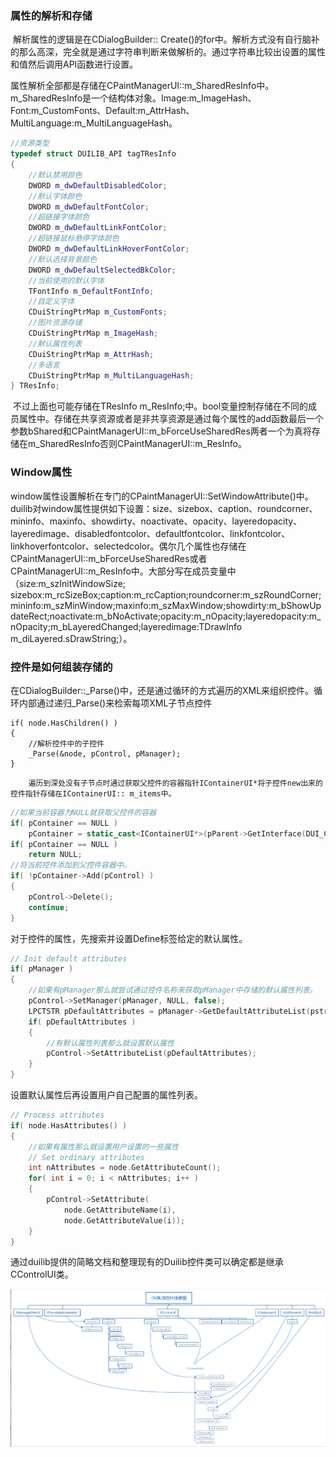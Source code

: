 ### 属性的解析和存储

​		解析属性的逻辑是在CDialogBuilder:: Create()的for中。解析方式没有自行脑补的那么高深，完全就是通过字符串判断来做解析的。通过字符串比较出设置的属性和值然后调用API函数进行设置。

​		属性解析全部都是存储在CPaintManagerUI::m_SharedResInfo中。m_SharedResInfo是一个结构体对象。Image:m_ImageHash、Font:m_CustomFonts、Default:m_AttrHash、MultiLanguage:m_MultiLanguageHash。

```c++
//资源类型
typedef struct DUILIB_API tagTResInfo
{
    //默认禁用颜色
    DWORD m_dwDefaultDisabledColor;
    //默认字体颜色
    DWORD m_dwDefaultFontColor;
    //超链接字体颜色
    DWORD m_dwDefaultLinkFontColor;
    //超链接鼠标悬停字体颜色
    DWORD m_dwDefaultLinkHoverFontColor;
    //默认选择背景颜色
    DWORD m_dwDefaultSelectedBkColor;
    //当前使用的默认字体
    TFontInfo m_DefaultFontInfo;
    //自定义字体
    CDuiStringPtrMap m_CustomFonts;
    //图片资源存储
    CDuiStringPtrMap m_ImageHash;
    //默认属性列表
    CDuiStringPtrMap m_AttrHash;
    //多语言
    CDuiStringPtrMap m_MultiLanguageHash;
} TResInfo;
```

​		不过上面也可能存储在TResInfo m_ResInfo;中。bool变量控制存储在不同的成员属性中。存储在共享资源或者是非共享资源是通过每个属性的add函数最后一个参数bShared和CPaintManagerUI::m_bForceUseSharedRes两者一个为真将存储在m_SharedResInfo否则CPaintManagerUI::m_ResInfo。

### Window属性

​		window属性设置解析在专门的CPaintManagerUI::SetWindowAttribute()中。duilib对window属性提供如下设置：size、sizebox、caption、roundcorner、mininfo、maxinfo、showdirty、noactivate、opacity、layeredopacity、layeredimage、disabledfontcolor、defaultfontcolor、linkfontcolor、linkhoverfontcolor、selectedcolor。偶尔几个属性也存储在CPaintManagerUI::m_bForceUseSharedRes或者CPaintManagerUI::m_ResInfo中。大部分写在成员变量中（size:m_szInitWindowSize; sizebox:m_rcSizeBox;caption:m_rcCaption;roundcorner:m_szRoundCorner;mininfo:m_szMinWindow;maxinfo:m_szMaxWindow;showdirty:m_bShowUpdateRect;noactivate:m_bNoActivate;opacity:m_nOpacity;layeredopacity:m_nOpacity;m_bLayeredChanged;layeredimage:TDrawInfo m_diLayered.sDrawString;）。

### 控件是如何组装存储的

​		在CDialogBuilder::_Parse()中，还是通过循环的方式遍历的XML来组织控件。循环内部通过递归_Parse()来检索每项XML子节点控件

```
if( node.HasChildren() )
{
    //解析控件中的子控件
    _Parse(&node, pControl, pManager);
}
```

 		遍历到深处没有子节点时通过获取父控件的容器指针IContainerUI*将子控件new出来的控件指针存储在IContainerUI:: m_items中。

```C++
//如果当前容器为NULL就获取父控件的容器
if( pContainer == NULL )
    pContainer = static_cast<IContainerUI*>(pParent->GetInterface(DUI_CTR_ICONTAINER));
if( pContainer == NULL )
    return NULL;
//将当前控件添加到父控件容器中。
if( !pContainer->Add(pControl) )
{
    pControl->Delete();
    continue;
}
```

对于控件的属性，先搜索并设置Define标签给定的默认属性。

```c++
// Init default attributes
if( pManager )
{
    //如果有pManager那么就尝试通过控件名称来获取pManager中存储的默认属性列表。
    pControl->SetManager(pManager, NULL, false);
    LPCTSTR pDefaultAttributes = pManager->GetDefaultAttributeList(pstrClass);
    if( pDefaultAttributes )
    {
        //有默认属性列表那么就设置默认属性
        pControl->SetAttributeList(pDefaultAttributes);
    }
}
```

设置默认属性后再设置用户自己配置的属性列表。

```c++
// Process attributes
if( node.HasAttributes() )
{
    //如果有属性那么就设置用户设置的一些属性
    // Set ordinary attributes
    int nAttributes = node.GetAttributeCount();
    for( int i = 0; i < nAttributes; i++ )
    {
        pControl->SetAttribute(
            node.GetAttributeName(i),
            node.GetAttributeValue(i));
    }
}
```

通过duilib提供的简略文档和整理现有的Duilib控件类可以确定都是继承CControlUI类。

![](.\img\CControlUI.png)